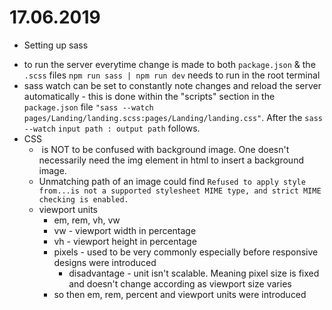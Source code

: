 # 17.06.2019
* Setting up sass
- to run the server everytime change is made to both `package.json` & the `.scss` files `npm run sass | npm run dev` needs to run in the root terminal
- sass watch can be set to constantly note changes and reload the server automatically - this is done within the "scripts" section in the `package.json` file `"sass --watch pages/Landing/landing.scss:pages/Landing/landing.css"`. After the `sass --watch` `input path : output path` follows.
- CSS
    - <img></img> is NOT to be confused with background image. One doesn't necessarily need the img element in html to insert a background image.
    - Unmatching path of an image could find `Refused to apply style from...is not a supported stylesheet MIME type, and strict MIME checking is enabled.`
    - viewport units
        - em, rem, vh, vw
        - vw - viewport width in percentage
        - vh - viewport height in percentage
        - pixels - used to be very commonly especially before responsive designs were introduced
            - disadvantage -  unit isn't scalable. Meaning pixel size is fixed and doesn't change according as viewport size varies
        - so then em, rem, percent and viewport units were introduced
